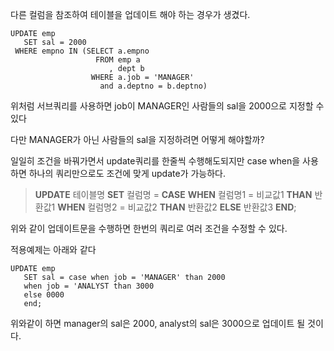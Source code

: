 다른 컬럼을 참조하여 테이블을 업데이트 해야 하는 경우가 생겼다.

```
UPDATE emp
   SET sal = 2000
 WHERE empno IN (SELECT a.empno
                   FROM emp a
                      , dept b
                  WHERE a.job = 'MANAGER'
                    and a.deptno = b.deptno)
```

위처럼 서브쿼리를 사용하면
job이 MANAGER인 사람들의 sal을 2000으로 지정할 수 있다

다만 MANAGER가 아닌 사람들의 sal을 지정하려면 어떻게 해야할까?

일일히 조건을 바꿔가면서 update쿼리를 한줄씩 수행해도되지만 case when을 사용하면 하나의 쿼리만으로도 조건에 맞게 update가 가능하다.


> **UPDATE** 테이블명 **SET** 컬럼명 = **CASE**
**WHEN** 컬럼명1 = 비교값1 **THAN** 반환값1
**WHEN** 컬럼명2 = 비교값2 **THAN** 반환값2
**ELSE** 반환값3 
**END**;

위와 같이 업데이트문을 수행하면 한번의 쿼리로 여러 조건을 수정할 수 있다. 

적용예제는 아래와 같다 
```
UPDATE emp
   SET sal = case when job = 'MANAGER' than 2000
   when job = 'ANALYST than 3000
   else 0000
   end;
```
위와같이 하면 manager의 sal은 2000, analyst의 sal은 3000으로 업데이트 될 것이다. 






























